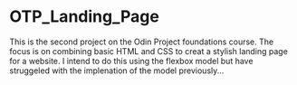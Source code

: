 # OTP_Landing_Page

This is the second project on the Odin Project foundations course. The focus is on combining basic HTML and CSS to creat a stylish landing page for a website. 
I intend to do this using the flexbox model but have struggeled with the implenation of the model previously...